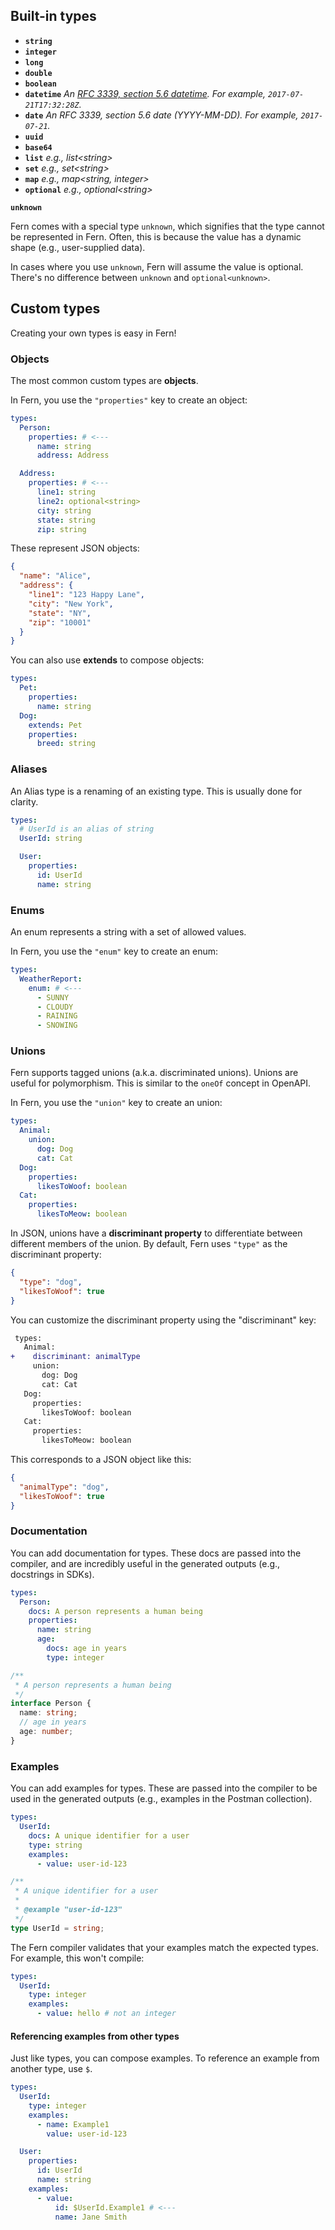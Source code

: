 ## Built-in types

- **`string`**
- **`integer`**
- **`long`**
- **`double`**
- **`boolean`**
- **`datetime`** _An [RFC 3339, section 5.6 datetime](https://ijmacd.github.io/rfc3339-iso8601/). For example, `2017-07-21T17:32:28Z`._
- **`date`** _An RFC 3339, section 5.6 date (YYYY-MM-DD). For example, `2017-07-21`._
- **`uuid`**
- **`base64`**
- **`list`** _e.g., list\<string\>_
- **`set`** _e.g., set\<string\>_
- **`map`** _e.g., map\<string, integer\>_
- **`optional`** _e.g., optional\<string\>_

**`unknown`**

Fern comes with a special type `unknown`, which signifies that the type cannot
be represented in Fern. Often, this is because the value has a dynamic shape
(e.g., user-supplied data).

In cases where you use `unknown`, Fern will assume the value is optional. There's
no difference between `unknown` and `optional<unknown>`.

## Custom types

Creating your own types is easy in Fern!

### Objects

The most common custom types are **objects**.

In Fern, you use the `"properties"` key to create an object:

```yaml
types:
  Person:
    properties: # <---
      name: string
      address: Address

  Address:
    properties: # <---
      line1: string
      line2: optional<string>
      city: string
      state: string
      zip: string
```

These represent JSON objects:

```json
{
  "name": "Alice",
  "address": {
    "line1": "123 Happy Lane",
    "city": "New York",
    "state": "NY",
    "zip": "10001"
  }
}
```

You can also use **extends** to compose objects:

```yaml
types:
  Pet:
    properties:
      name: string
  Dog:
    extends: Pet
    properties:
      breed: string
```

### Aliases

An Alias type is a renaming of an existing type. This is usually done for clarity.

```yaml
types:
  # UserId is an alias of string
  UserId: string

  User:
    properties:
      id: UserId
      name: string
```

### Enums

An enum represents a string with a set of allowed values.

In Fern, you use the `"enum"` key to create an enum:

```yaml
types:
  WeatherReport:
    enum: # <---
      - SUNNY
      - CLOUDY
      - RAINING
      - SNOWING
```

### Unions

Fern supports tagged unions (a.k.a. discriminated unions). Unions are useful for
polymorphism. This is similar to the `oneOf` concept in OpenAPI.

In Fern, you use the `"union"` key to create an union:

```yaml
types:
  Animal:
    union:
      dog: Dog
      cat: Cat
  Dog:
    properties:
      likesToWoof: boolean
  Cat:
    properties:
      likesToMeow: boolean
```

In JSON, unions have a **discriminant property** to differentiate between
different members of the union. By default, Fern uses `"type"` as the
discriminant property:

```json
{
  "type": "dog",
  "likesToWoof": true
}
```

You can customize the discriminant property using the "discriminant" key:

```diff
 types:
   Animal:
+    discriminant: animalType
     union:
       dog: Dog
       cat: Cat
   Dog:
     properties:
       likesToWoof: boolean
   Cat:
     properties:
       likesToMeow: boolean
```

This corresponds to a JSON object like this:

```json
{
  "animalType": "dog",
  "likesToWoof": true
}
```

### Documentation

You can add documentation for types. These docs are passed into the compiler,
and are incredibly useful in the generated outputs (e.g., docstrings in SDKs).

```yaml
types:
  Person:
    docs: A person represents a human being
    properties:
      name: string
      age:
        docs: age in years
        type: integer
```

```typescript Generated TypeScript SDK
/**
 * A person represents a human being
 */
interface Person {
  name: string;
  // age in years
  age: number;
}
```

### Examples

You can add examples for types. These are passed into the compiler to be used in
the generated outputs (e.g., examples in the Postman collection).

```yaml
types:
  UserId:
    docs: A unique identifier for a user
    type: string
    examples:
      - value: user-id-123
```

```typescript Generated TypeScript SDK
/**
 * A unique identifier for a user
 *
 * @example "user-id-123"
 */
type UserId = string;
```

The Fern compiler validates that your examples match the expected types. For
example, this won't compile:

```yaml
types:
  UserId:
    type: integer
    examples:
      - value: hello # not an integer
```

#### Referencing examples from other types

Just like types, you can compose examples. To reference an example from another
type, use `$`.

```yaml
types:
  UserId:
    type: integer
    examples:
      - name: Example1
        value: user-id-123

  User:
    properties:
      id: UserId
      name: string
    examples:
      - value:
          id: $UserId.Example1 # <---
          name: Jane Smith
```
